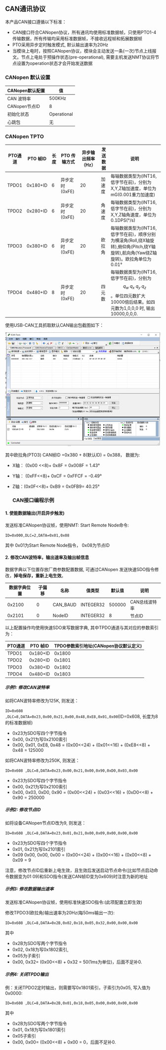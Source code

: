 



## CAN通讯协议

本产品CAN接口遵循以下标准：

* CAN接口符合CANopen协议，所有通讯均使用标准数据帧，只使用PTO1-4 传输数据，所有传输均采用标准数据帧，不接收远程帧和拓展数据帧
* PTO采用异步定时触发模式, 默认输出速率为20Hz
* 当模块上电时，按照CANopen协议，模块会主动发送一条(一次)节点上线报文。节点上电处于预操作状态(pre-operational), 需要主机发送NMT协议将节点设置为operation状态才会开始发送数据


### CANopen 默认设置

| CANopen默认配置 | 值          |
| --------------- | ----------- |
| CAN 波特率      | 500KHz      |
| CANopen节点ID   | 8           |
| 初始化状态      | Operational |
| 心跳包          | 无          |


### CANopen TPTO

| PTO通道 | PTO 帧ID | 长度 | PTO 传输方式   | 异步输出频率（Hz） | 发送数据 | 说明                                                         |
| ------- | -------- | ---- | -------------- | ------------------ | -------- | ------------------------------------------------------------ |
| TPDO1   | 0x180+ID | 6    | 异步定时(0xFE) | 20                 | 加速度   | 每轴数据类型为(INT16,低字节在前)，分别为X,Y,Z轴加速度，单位为mG(0.001重力加速度) |
| TPDO2   | 0x280+ID | 6    | 异步定时(0xFE) | 20                 | 角速度   | 每轴数据类型为(INT16,低字节在前)，分别为X,Y,Z轴角速度，单位为0.1DPS(°/s) |
| TPDO3   | 0x380+ID | 6    | 异步定时(0xFE) | 20                 | 欧拉角   | 每轴数据类型为(INT16,低字节在前)，顺序分别为横滚角(Roll,绕X轴旋转),俯仰角(Pitch,绕Y轴旋转),航向角(Yaw绕Z轴旋转)。欧拉角单位为0.01° |
| TPDO4   | 0x480+ID | 8    | 异步定时(0xFE) | 20                 | 四元数   | 每轴数据类型为(INT16,低字节在前)，分别为$$ q_{w} \ q_{x}\ q_{y}\ q_{z}$$ 。单位四元数扩大10000倍后结果。如四元数为1,0,0,0 时, 输出10000,0,0,0. |



使用USB-CAN工具抓取默认CAN输出包截图如下：


![](common_figures/can_interface_pto.png)

其中欧拉角(PTO3) CAN帧ID =0x380 + 8(默认ID) = 0x388， 数据为:

* X轴： (0x00 <<8)+ 0x8F = 0x008F = 1.43°
* Y轴： (0xFF<<8)+ 0xCF = 0xFFCF = -0.49°
* Z轴：(0x0F<<8)+ 0xB9 = 0x0FB9=  40.25°



  ### CAN接口编程示例

#### 1. 使能数据输出(开启异步触发)

发送标准CANopen协议帧，使用NMT: Start Remote Node命令:

`ID=0x000,DLC=2,DATA=0x01,0x08`

其中 0x01为Start Remote Node指令， 0x08为节点ID


#### 2. 修改CAN波特率，输出速率及输出帧信息
数据字典以下位置存放厂商参数配置数据, 可通过CANopen 发送快速SDO指令修改，**掉电保存，重新上电生效**。

| 数据字典位置 | 子偏移 | 名称     | 值类型    | 默认值 | 说明          |
| ------------ | ------ | -------- | --------- | ------ | ------------- |
| 0x2100       | 0      | CAN_BAUD | INTEGER32 | 500000 | CAN总线波特率 |
| 0x2101       | 0      | NodeID   | INTEGER32 | 8      | 节点ID        |

以上配置操作均使用快速SDO来写数据字典, 其中TPDO通道与其对应的参数索引为：

| PTO通道 | PTO 帧ID | TPDO参数索引地址(CANopen协议默认定义) |
| ------- | -------- | ------------------------------------- |
| TPDO1   | 0x180+ID | 0x1800                                |
| TPDO2   | 0x280+ID | 0x1801                                |
| TPDO3   | 0x380+ID | 0x1802                                |
| TPDO4   | 0x480+ID | 0x1803                                |

##### 示例1: 修改CAN波特率

如将CAN波特率修改为125K, 则发送：

`ID=0x608 ,DLC=8,DATA=0x23,0x00,0x21,0x00,0x48,0xE8,0x01,0x00`(ID=0x608, 长度为8的标准数据帧)

* 0x23为SDO写四个字节指令 
* 0x00, 0x21为写0x2100索引
* 0x00, 0x01, 0xE8, 0x48 = (0x00<<24) + (0x01<<16) + (0xE8<<8) + 0x48 = 125000

如将CAN波特率修改为250K, 则发送：

`ID=0x608 ,DLC=8,DATA=0x23,0x00,0x21,0x00,0x90,0xD0,0x03,0x00`

* 0x23为SDO写四个字节指令 
* 0x00, 0x21为写0x2100索引
* 0x00, 0x03, 0xD0, 0x90 = (0x00<<24) + (0x03<<16) + (0xD0<<8) + 0x90 = 250000

##### 示例2: 修改节点ID

如将设备CANopen节点ID改为9, 则发送：

`ID=0x608 ,DLC=8,DATA=0x23,0x01,0x21,0x00,0x09,0x00,0x00,0x00`

* 0x23为SDO写四个字节指令  
* 0x01, 0x21为写0x2101索引
* 0x09 0x00, 0x00, 0x00 = (0x00<<24) + (0x00<<16) + (0x00<<8) + 0x09 = 9

注意，修改节点ID后重新上电生效，且生效后发送启动节点命令(比如节点启动命令数据变为01 09)和SDO指令(发送CAN帧ID变为0x609)时注意为新的地址

##### 示例3: 修改数据输出速率

发送标准CANopen协议帧，使用标准快速SDO指令:(此项配置立即生效)

修改TPDO3(欧拉角)输出速率为20Hz(每50ms输出一次):

`ID=0x608 ,DLC=8,DATA=0x2B,0x02,0x18,0x05,0x32,0x00,0x00,0x00`

其中 

* 0x2B为SDO写两个字节指令 
* 0x02, 0x18为写0x1802索引,
* 0x05为子索引
* 0x00, 0x32= (0x00<<8) + 0x32 = 50(1ms为单位)，后面不足补0.

##### 示例4: 关闭TPDO输出

例：关闭TPDO2定时输出，则需要写0x1801索引，子索引为0x05, 写入值为0x0000:

`ID=0x608 ,DLC=8,DATA=0x2B,0x01,0x18,0x05,0x00,0x00,0x00,0x00`

其中 

* 0x2B为SDO写两个字节指令 
*  0x01, 0x18为写0x1801索引
*  0x05子索引
* 0x00, 0x00= (0x00<<8) + 0x00 = 0，后面不足补0.

